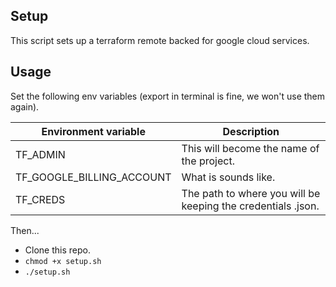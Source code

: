 
## Setup

This script sets up a terraform remote backed for google cloud services.

## Usage

Set the following env variables (export in terminal is fine, we won't use them again).

| Environment variable      | Description
| ------------------------- | ------------------------------------------------------------
| TF_ADMIN                  | This will become the name of the project.
| TF_GOOGLE_BILLING_ACCOUNT | What is sounds like.
| TF_CREDS                  | The path to where you will be keeping the credentials .json.


Then...
* Clone this repo.
* `chmod +x setup.sh`
* `./setup.sh`
